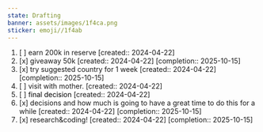 ```yaml
---
state: Drafting
banner: assets/images/1f4ca.png
sticker: emoji//1f4ab
---
```

1. [ ] earn 200k in reserve  [created:: 2024-04-22]
2. [x] giveaway 50k  [created:: 2024-04-22]  [completion:: 2025-10-15]
3. [x] try suggested country for 1 week  [created:: 2024-04-22]  [completion:: 2025-10-15]
4. [ ] visit with mother.  [created:: 2024-04-22]
5. [ ] f<span style="color:#000000">inal decision</span>  [created:: 2024-04-22]
6. [x] decisions and how much is going to have a great time to do this for a while  [created:: 2024-04-22]  [completion:: 2025-10-15]
7. [x] research&coding!  [created:: 2024-04-22]  [completion:: 2025-10-15]
<!-- F9B4E9EF -->